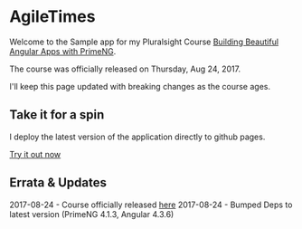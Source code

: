 # AgileTimes

Welcome to the Sample app for my Pluralsight Course [Building Beautiful Angular Apps with PrimeNG](https://app.pluralsight.com/courses/angular-apps-prime-ng).

The course was officially released on Thursday, Aug 24, 2017.

I'll keep this page updated with breaking changes as the course ages.

## Take it for a spin

I deploy the latest version of the application directly to github pages. 

[Try it out now](https://glenasmith.github.io/pluralsight-primeng/)
 
 
## Errata & Updates
 
2017-08-24 - Course officially released [here](https://app.pluralsight.com/courses/angular-apps-prime-ng)
2017-08-24 - Bumped Deps to latest version (PrimeNG 4.1.3, Angular 4.3.6)

